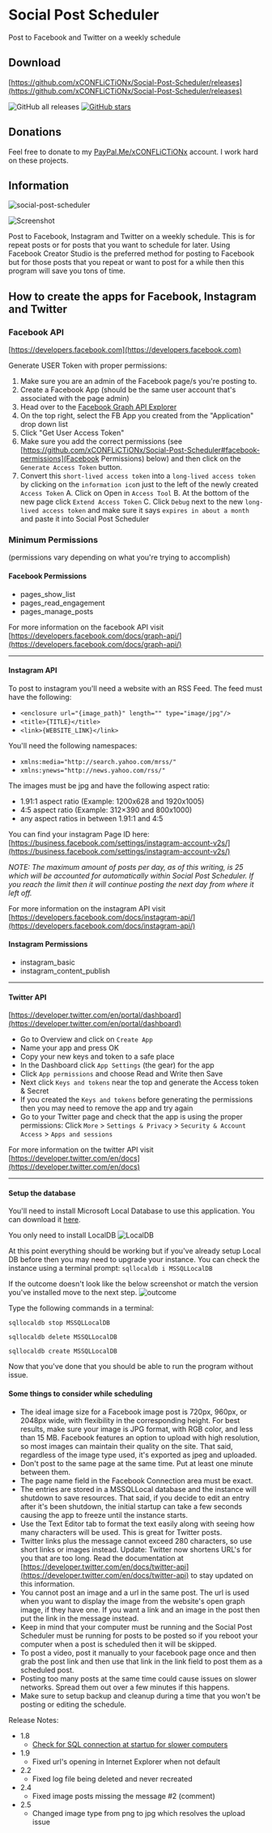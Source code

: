# Social Post Scheduler

Post to Facebook and Twitter on a weekly schedule

## Download

[https://github.com/xCONFLiCTiONx/Social-Post-Scheduler/releases](https://github.com/xCONFLiCTiONx/Social-Post-Scheduler/releases)  

![GitHub all releases](https://img.shields.io/github/downloads/xCONFLiCTiONx/Social-Post-Scheduler/total)  [![GitHub stars](https://img.shields.io/github/stars/xCONFLiCTiONx/Social-Post-Scheduler)](https://github.com/xCONFLiCTiONx/Social-Post-Scheduler/stargazers)

## Donations

Feel free to donate to my [PayPal.Me/xCONFLiCTiONx](https://PayPal.Me/xCONFLiCTiONx) account. I work hard on these projects.

## Information

![social-post-scheduler](https://github.com/xCONFLiCTiONx/Social-Post-Scheduler/raw/main/social-post-scheduler.jpg)

![Screenshot](https://github.com/xCONFLiCTiONx/Social-Post-Scheduler/raw/main/Screenshot.jpg)

Post to Facebook, Instagram and Twitter on a weekly schedule. This is for repeat posts or for posts that you want to schedule for later. Using Facebook Creator Studio is the preferred method for posting to Facebook but for those posts that you repeat or want to post for a while then this program will save you tons of time.

## How to create the apps for Facebook, Instagram and Twitter

### Facebook API

[https://developers.facebook.com](https://developers.facebook.com)

Generate USER Token with proper permissions:

1. Make sure you are an admin of the Facebook page/s  you're posting to.
2. Create a Facebook App (should be the same user account that's associated with the page admin)
3. Head over to the [Facebook Graph API Explorer](http://developers.facebook.com/tools/explorer/)
4. On the top right, select the FB App you created from the "Application" drop down list
5. Click "Get User Access Token"
6. Make sure you add the correct permissions (see [https://github.com/xCONFLiCTiONx/Social-Post-Scheduler#facebook-permissions](Facebook Permissions) below) and then click on the `Generate Access Token` button.
7. Convert this `short-lived access token` into a `long-lived access token` by clicking on the `information ico`n just to the left of the newly created `Access Token`
  A. Click on Open in `Access Tool`
  B. At the bottom of the new page click `Extend Access Token`
  C. Click `Debug` next to the new `long-lived access token` and make sure it says `expires in about a month` and paste it into Social Post Scheduler

### Minimum Permissions

(permissions vary depending on what you're trying to accomplish)

#### Facebook Permissions

* pages_show_list
* pages_read_engagement
* pages_manage_posts

For more information on the facebook API visit [https://developers.facebook.com/docs/graph-api/](https://developers.facebook.com/docs/graph-api/)

---

#### Instagram API

To post to instagram you'll need a website with an RSS Feed. The feed must have the following:

* `<enclosure url="{image_path}" length="" type="image/jpg"/>`
* `<title>{TITLE}</title>`
* `<link>{WEBSITE_LINK}</link>`

You'll need the following namespaces:

* `xmlns:media="http://search.yahoo.com/mrss/"`
* `xmlns:ynews="http://news.yahoo.com/rss/"`

The images must be jpg and have the following aspect ratio:

* 1.91:1 aspect ratio (Example: 1200x628 and 1920x1005)
* 4:5 aspect ratio (Example: 312×390 and 800x1000)
* any aspect ratios in between 1.91:1 and 4:5

You can find your instagram Page ID here: [https://business.facebook.com/settings/instagram-account-v2s/](https://business.facebook.com/settings/instagram-account-v2s/)

*NOTE: The maximum amount of posts per day, as of this writing, is 25 which will be accounted for automatically within Social Post Scheduler. If you reach the limit then it will continue posting the next day from where it left off.*

For more information on the instagram API visit [https://developers.facebook.com/docs/instagram-api/](https://developers.facebook.com/docs/instagram-api/)

#### Instagram Permissions

* instagram_basic
* instagram_content_publish

---

#### Twitter API

[https://developer.twitter.com/en/portal/dashboard](https://developer.twitter.com/en/portal/dashboard)

* Go to Overview and click on `Create App`
* Name your app and press OK
* Copy your new keys and token to a safe place
* In the Dashboard click `App Settings` (the gear) for the app
* Click `App permissions` and choose Read and Write then Save
* Next click `Keys and tokens` near the top and generate the Access token & Secret
* If you created the `Keys and tokens` before generating the permissions then you may need to remove the app and try again
* Go to your Twitter page and check that the app is using the proper permissions: Click `More` > `Settings & Privacy` > `Security & Account Access` > `Apps and sessions`

For more information on the twitter API visit [https://developer.twitter.com/en/docs](https://developer.twitter.com/en/docs)

---

#### Setup the database

You'll need to install Microsoft Local Database to use this application. You can download it [here](https://www.microsoft.com/en-us/Download/details.aspx?id=101064).

You only need to install LocalDB
![LocalDB](/LocalDB.jpg)  

At this point everything should be working but if you've already setup Local DB before then you may need to upgrade your instance. You can check the instance using a terminal prompt: `sqllocaldb i MSSQLLocalDB`

If the outcome doesn't look like the below screenshot or match the version you've installed move to the next step.
![outcome](/outcome.jpg)

Type the following commands in a terminal:

 `sqllocaldb stop MSSQLLocalDB`

`sqllocaldb delete MSSQLLocalDB`

`sqllocaldb create MSSQLLocalDB`

Now that you've done that you should be able to run the program without issue.

#### Some things to consider while scheduling

* The ideal image size for a Facebook image post is 720px, 960px, or 2048px wide, with flexibility in the corresponding height. For best results, make sure your image is JPG format, with RGB color, and less than 15 MB. Facebook features an option to upload with high resolution, so most images can maintain their quality on the site. That said, regardless of the image type used, it's exported as jpeg and uploaded.
* Don't post to the same page at the same time. Put at least one minute between them.
* The page name field in the Facebook Connection area must be exact.
* The entries are stored in a MSSQLLocal database and the instance will shutdown to save resources. That said, if you decide to edit an entry after it's been shutdown, the initial startup can take a few seconds causing the app to freeze until the instance starts.
* Use the Text Editor tab to format the text easily along with seeing how many characters will be used. This is great for Twitter posts.
* Twitter links plus the message cannot exceed 280 characters, so use short links or images instead. Update: Twitter now shortens URL's for you that are too long. Read the documentation at [https://developer.twitter.com/en/docs/twitter-api](https://developer.twitter.com/en/docs/twitter-api) to stay updated on this information.
* You cannot post an image and a url in the same post. The url is used when you want to display the image from the website's open graph image, if they have one. If you want a link and an image in the post then put the link in the message instead.
* Keep in mind that your computer must be running and the Social Post Scheduler must be running for posts to be posted so if you reboot your computer when a post is scheduled then it will be skipped.
* To post a video, post it manually to your facebook page once and then grab the post link and then use that link in the link field to post them as a scheduled post.
* Posting too many posts at the same time could cause issues on slower networks. Spread them out over a few minutes if this happens.
* Make sure to setup backup and cleanup during a time that you won't be posting or editing the schedule.

Release Notes:

* 1.8
  * [Check for SQL connection at startup for slower computers](https://github.com/xCONFLiCTiONx/Social-Post-Scheduler/commit/e89da5cc38a750c8ad19ed38a29ad23565e8f760)
* 1.9
  * Fixed url's opening in Internet Explorer when not default
* 2.2
  * Fixed log file being deleted and never recreated
* 2.4
  * Fixed image posts missing the message #2 (comment)
* 2.5
  * Changed image type from png to jpg which resolves the upload issue
  
